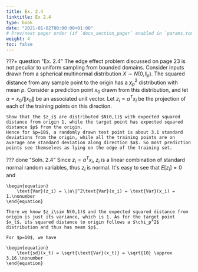 ```yaml
---
title: Ex. 2.4
linktitle: Ex 2.4
type: book
date: "2021-01-02T00:00:00+01:00"
# Prev/next pager order (if `docs_section_pager` enabled in `params.toml`)
weight: 4
toc: false
---
```


???+ question "Ex. 2.4"
    The edge effect problem discussed on page 23 is not peculiar to uniform sampling from bounded domains. Consider inputs drawn from a spherical multinormal distribution $X\sim N(0, \textbf{I}_p)$. The squared distance from any sample point to the origin has a $\chi_p^2$ distribution with mean $p$. Consider a prediction point $x_0$ drawn from this distribution, and let $a=x_0/\|x_0\|$ be an associated unit vector. Let $z_i=a^Tx_i$ be the projection of each of the training points on this direction.
 
    Show that the $z_i$ are distributed $N(0,1)$ with expected squared distance from origin 1, while the target point has expected squared distance $p$ from the origin.
    Hence for $p=10$, a randomly drawn test point is about 3.1 standard deviations from the origin, while all the training points are on average one standard deviation along direction $a$. So most prediction points see themselves as lying on the edge of the training set.

??? done "Soln. 2.4" 
    Since $z_i = a^Tx_i$, $z_i$ is a linear combination of standard normal random variables, thus $z_i$ is normal. It's easy to see that $E[z_i] = 0$ and 

    \begin{equation}
        \text{Var}(z_i) = \|a\|^2\text{Var}(x_i) = \text{Var}(x_i) = 1.\nonumber
    \end{equation}

    There we know $z_i\sim N(0,1)$ and the expected squared distance from origin is just its variance, which is 1. As for the target point $x_t$, its squared distance to origin follows a $\chi_p^2$ distribution and thus has mean $p$.

    For $p=10$, we have 

    \begin{equation}
        \text{sd}(x_t) = \sqrt{\text{Var}(x_t)} = \sqrt{10} \approx 3.16.\nonumber
    \end{equation}